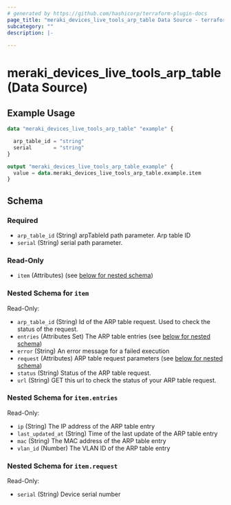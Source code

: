 ```yaml
---
# generated by https://github.com/hashicorp/terraform-plugin-docs
page_title: "meraki_devices_live_tools_arp_table Data Source - terraform-provider-meraki"
subcategory: ""
description: |-
  
---
```


# meraki_devices_live_tools_arp_table (Data Source)



## Example Usage

```terraform
data "meraki_devices_live_tools_arp_table" "example" {

  arp_table_id = "string"
  serial       = "string"
}

output "meraki_devices_live_tools_arp_table_example" {
  value = data.meraki_devices_live_tools_arp_table.example.item
}
```

<!-- schema generated by tfplugindocs -->
## Schema

### Required

- `arp_table_id` (String) arpTableId path parameter. Arp table ID
- `serial` (String) serial path parameter.

### Read-Only

- `item` (Attributes) (see [below for nested schema](#nestedatt--item))

<a id="nestedatt--item"></a>
### Nested Schema for `item`

Read-Only:

- `arp_table_id` (String) Id of the ARP table request. Used to check the status of the request.
- `entries` (Attributes Set) The ARP table entries (see [below for nested schema](#nestedatt--item--entries))
- `error` (String) An error message for a failed execution
- `request` (Attributes) ARP table request parameters (see [below for nested schema](#nestedatt--item--request))
- `status` (String) Status of the ARP table request.
- `url` (String) GET this url to check the status of your ARP table request.

<a id="nestedatt--item--entries"></a>
### Nested Schema for `item.entries`

Read-Only:

- `ip` (String) The IP address of the ARP table entry
- `last_updated_at` (String) Time of the last update of the ARP table entry
- `mac` (String) The MAC address of the ARP table entry
- `vlan_id` (Number) The VLAN ID of the ARP table entry


<a id="nestedatt--item--request"></a>
### Nested Schema for `item.request`

Read-Only:

- `serial` (String) Device serial number
